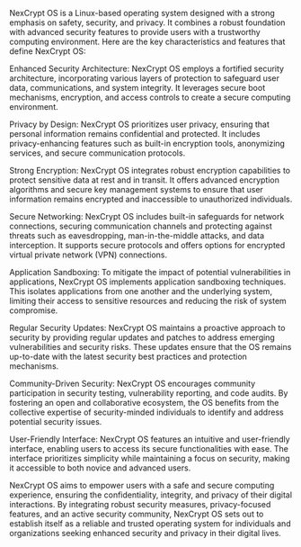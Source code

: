 NexCrypt OS is a Linux-based operating system designed with a strong emphasis on safety, security, and privacy. It combines a robust foundation with advanced security features to provide users with a trustworthy computing environment. Here are the key characteristics and features that define NexCrypt OS:

Enhanced Security Architecture: NexCrypt OS employs a fortified security architecture, incorporating various layers of protection to safeguard user data, communications, and system integrity. It leverages secure boot mechanisms, encryption, and access controls to create a secure computing environment.

Privacy by Design: NexCrypt OS prioritizes user privacy, ensuring that personal information remains confidential and protected. It includes privacy-enhancing features such as built-in encryption tools, anonymizing services, and secure communication protocols.

Strong Encryption: NexCrypt OS integrates robust encryption capabilities to protect sensitive data at rest and in transit. It offers advanced encryption algorithms and secure key management systems to ensure that user information remains encrypted and inaccessible to unauthorized individuals.

Secure Networking: NexCrypt OS includes built-in safeguards for network connections, securing communication channels and protecting against threats such as eavesdropping, man-in-the-middle attacks, and data interception. It supports secure protocols and offers options for encrypted virtual private network (VPN) connections.

Application Sandboxing: To mitigate the impact of potential vulnerabilities in applications, NexCrypt OS implements application sandboxing techniques. This isolates applications from one another and the underlying system, limiting their access to sensitive resources and reducing the risk of system compromise.

Regular Security Updates: NexCrypt OS maintains a proactive approach to security by providing regular updates and patches to address emerging vulnerabilities and security risks. These updates ensure that the OS remains up-to-date with the latest security best practices and protection mechanisms.

Community-Driven Security: NexCrypt OS encourages community participation in security testing, vulnerability reporting, and code audits. By fostering an open and collaborative ecosystem, the OS benefits from the collective expertise of security-minded individuals to identify and address potential security issues.

User-Friendly Interface: NexCrypt OS features an intuitive and user-friendly interface, enabling users to access its secure functionalities with ease. The interface prioritizes simplicity while maintaining a focus on security, making it accessible to both novice and advanced users.

NexCrypt OS aims to empower users with a safe and secure computing experience, ensuring the confidentiality, integrity, and privacy of their digital interactions. By integrating robust security measures, privacy-focused features, and an active security community, NexCrypt OS sets out to establish itself as a reliable and trusted operating system for individuals and organizations seeking enhanced security and privacy in their digital lives.

